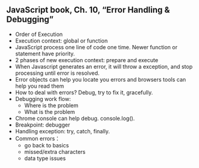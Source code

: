## JavaScript book, Ch. 10, “Error Handling & Debugging”
* Order of Execution
* Execution context: global or function
* JavaScript process one line of code one time. Newer function or statement have priority.
* 2 phases of new execution context: prepare and execute
* When Javascript generates an error, it will throw a exception, and stop processing until error is resolved.
* Error objects can help you locate you errors and browsers tools can help you read them
* How to deal with errors? Debug, try to fix it, gracefully.
* Debugging work flow: 
  * Where is the problem
  * What is the problem
* Chrome console can help debug. console.log().
* Breakpoint: debugger
* Handling exception: try, catch, finally.
* Common errors： 
  * go back to basics
  * missed/extra characters
  * data type issues
